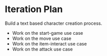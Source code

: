 # Iteration Plan
Build a text based character creation process.
- Work on the start-game use case
- Work on the move use case
- Work on the item-interact use case
- Work on the attack use case